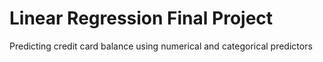 # Linear Regression Final Project
 Predicting credit card balance using numerical and categorical predictors
